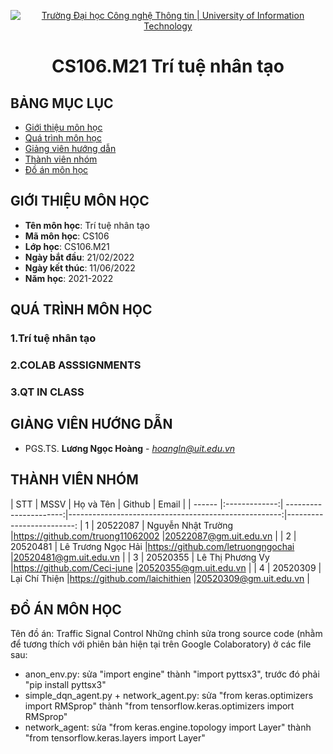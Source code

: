 <p align="center">
  <a href="https://www.uit.edu.vn/" title="Trường Đại học Công nghệ Thông tin" style="border: 5;">
    <img src="https://i.imgur.com/WmMnSRt.png" alt="Trường Đại học Công nghệ Thông tin | University of Information Technology">
  </a>
</p>

<!-- Title -->
<h1 align="center"><b>CS106.M21 Trí tuệ nhân tạo</b></h1>



## BẢNG MỤC LỤC
* [ Giới thiệu môn học](#gioithieumonhoc)
* [Quá trình môn học](#quatrinh)
* [ Giảng viên hướng dẫn](#giangvien)
* [ Thành viên nhóm](#thanhvien)
* [ Đồ án môn học](#doan)
## GIỚI THIỆU MÔN HỌC
<a name="gioithieumonhoc"></a>
* **Tên môn học**: Trí tuệ nhân tạo
* **Mã môn học**: CS106
* **Lớp học**: CS106.M21
* **Ngày bắt đầu**: 21/02/2022
* **Ngày kết thúc**: 11/06/2022
* **Năm học**: 2021-2022
## QUÁ TRÌNH MÔN HỌC
<a name ="quatrinh"></a>
### 1.Trí tuệ nhân tạo


<a name ="colab"></a>
### 2.COLAB ASSSIGNMENTS


<a name ="QT"></a>
### 3.QT IN CLASS

## GIẢNG VIÊN HƯỚNG DẪN
<a name="giangvien"></a>
* PGS.TS. **Lương Ngọc Hoàng** - *hoangln@uit.edu.vn*

## THÀNH VIÊN NHÓM
<a name="thanhvien"></a>
| STT    | MSSV          | Họ và Tên              | Github                                               | Email                   |
| ------ |:-------------:| ----------------------:|-----------------------------------------------------:|-------------------------:
| 1      | 20522087      | Nguyễn Nhật Trường     |https://github.com/truong11062002                     |20522087@gm.uit.edu.vn   |
| 2      | 20520481      | Lê Trương Ngọc Hải     |https://github.com/letruongngochai                    |20520481@gm.uit.edu.vn   |
| 3      | 20520355      | Lê Thị Phương Vy       |https://github.com/Ceci-june                          |20520355@gm.uit.edu.vn   |
| 4      | 20520309      | Lại Chí Thiện          |https://github.com/laichithien                        |20520309@gm.uit.edu.vn   |
## ĐỒ ÁN MÔN HỌC
<a name="doan"></a>
Tên đồ án: Traffic Signal Control
Những chỉnh sửa trong source code (nhằm để tương thích với phiên bản hiện tại trên Google Colaboratory) ở các file sau:
+ anon_env.py: sửa "import engine" thành "import pyttsx3", trước đó phải "pip install pyttsx3"
+ simple_dqn_agent.py + network_agent.py: sửa "from keras.optimizers import RMSprop" thành "from tensorflow.keras.optimizers import RMSprop"
+ network_agent: sửa "from keras.engine.topology import Layer" thành "from tensorflow.keras.layers import Layer"
